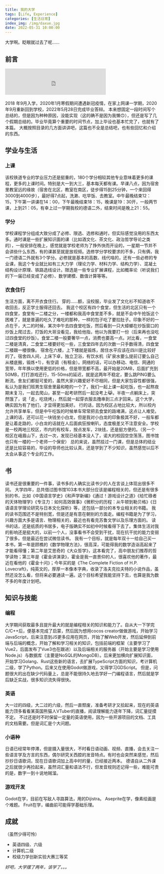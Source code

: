 ```yaml
---
title: 我的大学
tags: [Life, Experience]
categories: [生活日常]
index_img: /img/daxue.jpg
date: 2022-05-31 10:00:00
---
```


大学啊。眨眼就过去了呢……

<!--more-->

## 前言

<iframe frameborder="no" border="0" marginwidth="0" marginheight="0" width="330" height="86" src="https://music.163.com/outchain/player?type=2&amp;id=32364064&amp;auto=1&amp;height=66" title="" style=""></iframe>
​

2018 年9月入学，2020年1月寒假期间遭遇新冠疫情，在家上网课一学期，2020年9月重新回到学校，2022年5月28日完成毕业答辩。
本来想固定一段时间写个总结的，但是因为种种原因，没能实现（这的确不是因为我懒🙃），但还是写了几个假期总结的。毕业毕竟算个重要的时间节点，加上毕设也基本忙完了，也就有了本篇。
大概按照目录的几方面讲讲吧，这篇也不全是总结吧，也有些回忆和介绍的东西。

## 学业与生活
### 上课
该校铁道专业的学业压力还是挺重的，180个学分相较其他专业意味着更多的课程，更多的上课时间。特别是大一到大三，基本每天都有课。早课八点，因为宿舍里教室远的缘故（宿舍在北区，教室在南区，徒步得15到25分钟，一个来回得3000到4000步），最好得7点起，洗漱、吃早饭、去教室。中午最晚结束12：15，下午第一讲课在14：00，下午最晚结束18：15，晚课是19：30开，一般两节课，上到21：05，有幸上过一学期我校的德语二外，结束时间是晚上21：55。

### 学分
学校课程学分组成大致分成了必修、限选、选修和通时，但实际感觉没用的东西太多。通时课是一些扩展知识面的课（比如酒文化、茶文化、政治哲学导论之类的），一般安排在晚上，感觉就是学校老师为了挣外快而开设的，一星期一节并不会讲些什么东西，有的课甚至就是放视频。选修学分学校要求的不多，只有俩，我一门德语二外就有3个学分。必修就是基本的高数、线代啥的，还有一些必修的专业课，我这个专业就比如有三大力学（理论力学、材料力学、结构力学）、混凝土结构设计原理、铁路选线设计。限选是一些专业扩展课程，比如概率论（听说我们的下一届已经变成了必修）、数学建模、数值计算等等。

### 衣食住行
生活方面，离不开衣食住行。
穿的……额，没校服，毕业发了文化衫不知道收不收回去，反正学士服得还回去。
我这个校区有四个食堂，但生活的北区只有一个四食堂，食堂有一二楼之分，一楼都和我高中食堂差不多，就是不会中午抢饭这个困难了，就是普遍的吃久了难吃的那种，一样的包子吃了要拉肚子。印象不好的一点在于，大二的时候，某次中午去四食堂吃饭，然后看到一只大蟑螂在炒饭窗口的炒饭上爬过去，打饭的大哥没看见，我给他指，他以为我要打一份（后来再也没吃过四食堂的炒饭）。食堂二楼一般要奢华一点，消费也要高一点。对比看，一食堂二楼是清真，二食堂二楼要好吃一些，三食堂四年去的次数一只手数得清，四食堂二楼跟一楼很像。
宿舍在六楼，上下楼就是锻炼，居住水平应该在四川是比较好的了。宿舍四人间，上床下卓，独立卫浴，有饮水机（矿泉水要么提前订要么自己从楼底搬，锻炼+1），有空调（有租金）。网络的话，可以办移动、电信、网通的宽带，年年换以使用更低的价格，但是带宽都不高，最开始是20MB，后面扩充到50MB，打打游戏还行，15-50ms的延迟，就是这两年不稳定，要么跳PING要么断流。舍友们都挺可爱的，虽然大家兴趣爱好不尽相同，但是大家包容性都很强，私认为是我们班男生宿舍里最和睦的一个了，我们一起上课一起吃饭，也一起熬夜期末复习，一起去爬山，甚至一起考研然后一起没考上😹。半夜一点躺床上，突然饿了，说「走，吃烧烤」，然后就一起穿衣服去撸串到三点才回来。这个大学，确实因为有了他们，才显得更加美好。
行的话，因为校区占地比较大，所以校内允许共享单车，但是中午吃饭的时候单车常常把去食堂的路堵满，这点让人难受。上课的话，还可以花一块钱坐小白龙，但是我对小白龙的印象极其不好，一般车都是让着走路的，小白龙的话就在人后面疯狂按喇叭，态度极差又不注意安全。学校是一校两地三校区，市内的有校车，按点发车，2块钱，还是挺方便的。（另一个校区在峨眉山下，去过一次，发现已经基本没人了，诺大的校园空空荡荡，图书馆也只有一楼的一个老师一个保安）
总的来说，虽然挂过一门课，但是总体的结业还是比较容易的，毕设的导师也比较认真，还是学到了不少知识，虽然感觉以后不太会从事这个专业的工作。

## 书
读书还是很重要的一件事，读书多的人确实比读书少的人在言谈上体现出很多不同。
大学四年，总共借过图书馆103本书大部分应该是编程相关的，但还是有很多别的书，比如《中国语言学史》《和声学新编》《通过！游戏设计之道》《给忙碌者的天体物理学》《专注力：如何高效做事》《微积分的历程：从牛顿到勒贝格》《日语语言学理论研究与日本文化探析》等，还包括一部分的本专业相关的书籍。
我的读书范围还不是特别宽，但是还是有意在朝别的方面走。编程书籍是为了学习，兴趣方面大多是语言、物理相关的，最近也有看克苏鲁文学以及乐理方面的。
读书的话，还是纸质的书居多，电子版确实不如初中时候看得下去了。集体生活对我的影响还是挺大的，以前一个人，没事看书不会受到干扰，现在抗干扰的能力变弱了很多。但是最近在尝试微信读书。
我有一个目标，就是每年双十一给自己买一本书，第一年是顾樵的《数学物理方法》，很高深，可能得我的数学造诣高起来了才能看得懂；第二年是艾思奇的《大众哲学》，这本看完了，高中朋友们推荐的哲学读物；第三年是《霍金讲演录》，霍金是我一直景仰的人，很喜欢他的著作，最近在看他的《霍金十问》；今年买的是《The Complete Fiction of H.P. Lovecraft》，纯英文的，厚厚一本像本字典，收录了洛夫克拉夫特的小说作品，虽然还没怎么看，但将来必要通读一遍。这个目标希望我能坚持下去，也算是我为数不多的年度计划吧。

## 知识与技能
### 编程
大学期间获取最多且提升最大的就是编程相关的知识和能力了。自从大一下学完C/C++后，便基本完成了启蒙，然后因为想用cocos creator做做游戏，开始学习JavaScript，后来注意到JS更多应用在网页，开始了解Web开发，然后延伸到前端与后端的概念，开始了解和学习相关的知识，包括前端的框架（主要学习了Vue2，后面发布了Vue3也在跟进）以及后端相关的服务器（开始主要是学习使用Node.js）与数据库（主要是NoSQL的MongoDB）。后来更加横向扩展知识面，开始学习Golang、Rust这些新的语言，去扩展TypeScript方面的知识，考计算机二级，学了Python。后来又在使用Godot做游戏，又得学习GDScript。
但是，问题很大的出在缺少代码量上，总是不能很持久地去学好一门编程语言，然后就是学后缺乏实战，很多知识流失得很快。

### 英语
大一过的四级，大二过的六级，然后一直颓废，准备考研才又拾起来，现在的英语能力顶多看看某英国熊猫人VTuber的直播，阅读理解能力逐年下降，词汇量捉摸不定。
不过还是时不时保留一定量的英语使用，因为一些开源项目的文档、工具的文档需要。但是词汇是个大问题。

### 小语种
日语已经常年停滞，但是摄入量很大，不时看日语动画、视频、直播，会去关注一些语言学及方言的东西，偶尔研究关西腔的发音特点。有时也会突然来感觉，然后抄抄日语歌词，现在日语歌词加上高中时的量，已经接近两本。
德语自从二外课之后就很少再捡起来，虽然词汇量和语法不行，但发音规则还记得一些，难能可贵的是，数字一到十说地贼溜。

### 游戏开发
Godot在学，目前在写敌人寻路算法，用的Dijistra。
Aseprite在学，像素绘画是个难题。
Fruit在学，编曲前可能得学基础乐理。

## 成就
（虽然少得可怜）

- 英语四级、六级
- 计算机二级
- 校级力学创新实验大赛三等奖

*好吧，大学摆了两年，该学了。。。*